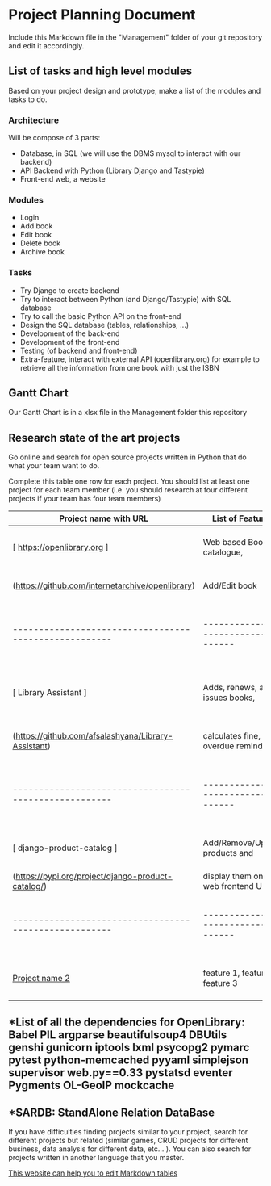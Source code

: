 # Project Planning Document

Include this Markdown file in the "Management" folder of your git repository and edit it accordingly.

## List of tasks and high level modules

Based on your project design and prototype, make a list of the modules and tasks to do.

### Architecture

Will be compose of 3 parts:
* Database, in SQL (we will use the DBMS mysql to interact with our backend)
* API Backend with Python (Library Django and Tastypie)
* Front-end web, a website


### Modules

* Login
* Add book
* Edit book
* Delete book
* Archive book

### Tasks

* Try Django to create backend
* Try to interact between Python (and Django/Tastypie) with SQL database
* Try to call the basic Python API on the front-end
* Design the SQL database (tables, relationships, ...)
* Development of the back-end
* Development of the front-end
* Testing (of backend and front-end)
* Extra-feature, interact with external API (openlibrary.org) for example to retrieve all the information from one book with just the ISBN



## Gantt Chart

Our Gantt Chart is in a xlsx file in the Management folder this repository

## Research state of the art projects

Go online and search for open source projects written in Python that do what your team want to do.


Complete this table one row for each project. You should list at least one project for each team member (i.e. you should research at four different projects if your team has four team members)

| Project name with URL                               | List of Features                   | Technology                                   | Requirements                       | Researcher            |
|-----------------------------------------------------|------------------------------------|----------------------------------------------|------------------------------------|-----------------------|
| [ https://openlibrary.org ]                         | Web based Book catalogue,          | Python, On top of Infogami wiki system       | Web app (all OS),                  | Vincent PICOT gr9185  |
| (https://github.com/internetarchive/openlibrary)    | Add/Edit book                      | (uses web.py framework), PostgreSQL          | list of Python dependencies below* |                       |
|-----------------------------------------------------|------------------------------------|----------------------------------------------|------------------------------------|-----------------------|
| [ Library Assistant ]                               | Adds, renews, and issues books,    | JavaFX, JFoenix Library, Apache Derby        | Desktop Application (all OS),      | Hafsa Hussain gh7070  |
| (https://github.com/afsalashyana/Library-Assistant) | calculates fine, overdue reminders | (SARDB*), JavaMail API (email notifications) | JavaFX                             |                       |
|-----------------------------------------------------|------------------------------------|----------------------------------------------|------------------------------------|-----------------------|
| [ django-product-catalog ]                          | Add/Remove/Update products and     | Python and Django web framework              | Django, Pillow, django-extensions, | Haris Rovcanin fs7356 |
| (https://pypi.org/project/django-product-catalog/)  | display them on a web frontend UI  |                                              | django-mptt                        |                       |
|-----------------------------------------------------|------------------------------------|----------------------------------------------|------------------------------------|-----------------------|
| [Project name 2](http://URL)                        | feature 1, feature 2, feature 3    | modules, architectures, frameworks, etc...   | OS, modules, versions              | Access ID of student  |

*List of all the dependencies for OpenLibrary:
	Babel
	PIL
	argparse
	beautifulsoup4
	DBUtils
	genshi
	gunicorn
	iptools
	lxml
	psycopg2
	pymarc
	pytest
	python-memcached
	pyyaml
	simplejson
	supervisor
	web.py==0.33
	pystatsd
	eventer
	Pygments
	OL-GeoIP
	mockcache
-
*SARDB: StandAlone Relation DataBase
-
If you have difficulties finding projects similar to your project, search for different projects
but related (similar games, CRUD projects for different business, data analysis for different data, etc... ). You can also search for projects written in another language that you master.

[This website can help you to edit Markdown tables](https://www.tablesgenerator.com/markdown_tables#)
